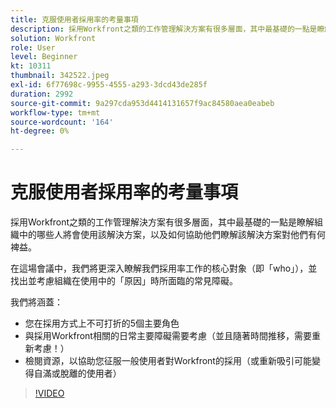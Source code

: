 ```yaml
---
title: 克服使用者採用率的考量事項
description: 採用Workfront之類的工作管理解決方案有很多層面，其中最基礎的一點是瞭解組織中的哪些人將會使用該解決方案。
solution: Workfront
role: User
level: Beginner
kt: 10311
thumbnail: 342522.jpeg
exl-id: 6f77698c-9955-4555-a293-3dcd43de285f
duration: 2992
source-git-commit: 9a297cda953d4414131657f9ac84580aea0eabeb
workflow-type: tm+mt
source-wordcount: '164'
ht-degree: 0%

---
```


# 克服使用者採用率的考量事項

採用Workfront之類的工作管理解決方案有很多層面，其中最基礎的一點是瞭解組織中的哪些人將會使用該解決方案，以及如何協助他們瞭解該解決方案對他們有何裨益。

在這場會議中，我們將更深入瞭解我們採用率工作的核心對象（即「who」），並找出並考慮組織在使用中的「原因」時所面臨的常見障礙。

我們將涵蓋：

* 您在採用方式上不可打折的5個主要角色
* 與採用Workfront相關的日常主要障礙需要考慮（並且隨著時間推移，需要重新考慮！）
* 檢閱資源，以協助您征服一般使用者對Workfront的採用（或重新吸引可能變得自滿或脫離的使用者）

>[!VIDEO](https://video.tv.adobe.com/v/342522/?quality=12&learn=on)
